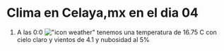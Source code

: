 # Clima en Celaya,mx en el dia 04

1. A las 0:0 !["icon weather"](http://openweathermap.org/img/w/01n.png) tenemos una temperatura de 16.75 C con cielo claro y  vientos de 4.1 y nubosidad al 5%

